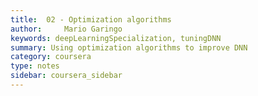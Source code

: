 ```yaml
---
title:  02 - Optimization algorithms
author:     Mario Garingo
keywords: deepLearningSpecialization, tuningDNN
summary: Using optimization algorithms to improve DNN
category: coursera
type: notes
sidebar: coursera_sidebar
---
```

